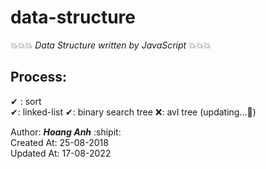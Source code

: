 # data-structure

💥💥💥 _Data Structure written by JavaScript_ 💥💥💥

## Process:

✔ : sort  
✔: linked-list
✔: binary search tree
❌: avl tree (updating...💬)

Author: **_Hoang Anh_** :shipit:  
Created At: 25-08-2018  
Updated At: 17-08-2022
